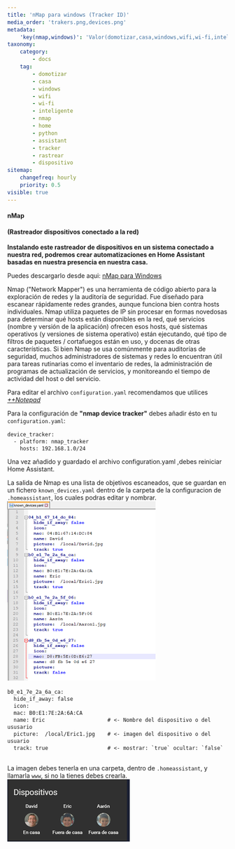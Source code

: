 ```yaml
---
title: 'nMap para windows (Tracker ID)'
media_order: 'trakers.png,devices.png'
metadata:
    'key(nmap,windows)': 'Valor(domotizar,casa,windows,wifi,wi-fi,inteligente,nmap,home,python,assistant,tracker,rastrear,dispositivo'
taxonomy:
    category:
        - docs
    tag:
        - domotizar
        - casa
        - windows
        - wifi
        - wi-fi
        - inteligente
        - nmap
        - home
        - python
        - assistant
        - tracker
        - rastrear
        - dispositivo
sitemap:
    changefreq: hourly
    priority: 0.5
visible: true
---
```


#### nMap ###
#### (Rastreador dispositivos conectado a la red) ####

**Instalando este rastreador de dispositivos en un sistema conectado a nuestra red, podremos crear automatizaciones en Home Assistant basadas en nuestra presencia en nuestra casa.**

Puedes descargarlo desde aqui: [nMap para Windows](http://bit.ly/2Lud6Xs)

Nmap ("Network Mapper") es una herramienta de código abierto para la exploración de redes y la auditoría de seguridad. Fue diseñado para escanear rápidamente redes grandes, aunque funciona bien contra hosts individuales. Nmap utiliza paquetes de IP sin procesar en formas novedosas para determinar qué hosts están disponibles en la red, qué servicios (nombre y versión de la aplicación) ofrecen esos hosts,
qué sistemas operativos (y versiones de sistema operativo) están ejecutando, qué tipo de filtros de paquetes / cortafuegos están en uso, y docenas de otras características. Si bien Nmap se usa comúnmente para auditorías de seguridad, muchos administradores de sistemas y redes lo encuentran útil para tareas rutinarias como el inventario de redes, la administración de programas de actualización de servicios,
y monitoreando el tiempo de actividad del host o del servicio.

Para editar el archivo `configuration.yaml` recomendamos que utilices [_++Notepad_](http://bit.ly/2HnM0fc)

Para la configuración de **"nmap device tracker"** debes añadir ésto en tu `configuration.yaml`:

```
device_tracker:
  - platform: nmap_tracker
    hosts: 192.168.1.0/24
```  
Una vez añadido y guardado el archivo configuration.yaml ,debes reiniciar Home Assistant.

La salida de Nmap es una lista de objetivos escaneados, que se guardan en un fichero `known_devices.yaml` dentro de la carpeta de la configuracion de `.homeassistant`, los cuales podras editar y nombrar.
![](devices.png)

```
b0_e1_7e_2a_6a_ca:
  hide_if_away: false
  icon:
  mac: B0:E1:7E:2A:6A:CA
  name: Eric                    # <- Nombre del dispositivo o del ususario
  picture:  /local/Eric1.jpg    # <- imagen del dispositivo o del usuario
  track: true                   # <- mostrar: `true` ocultar: `false`
  
```
La imagen debes tenerla en una carpeta, dentro de `.homeassistant`, y llamarla `www`, si no la tienes debes crearla.
![](trakers.png)
  
    





